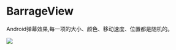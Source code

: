 # BarrageView
Android弹幕效果,每一项的大小、颜色、移动速度、位置都是随机的。


![](https://github.com/viclee2014/BarrageView/blob/master/app/src/main/res/raw/barrageview.gif)
